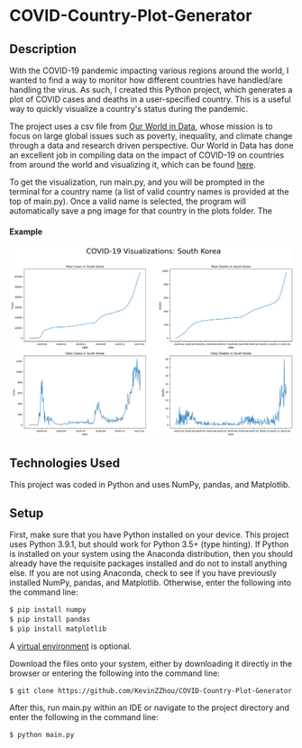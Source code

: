 # COVID-Country-Plot-Generator

## Description
With the COVID-19 pandemic impacting various regions around the world, I wanted to find a way to monitor how different countries have handled/are handling the virus.  As such, I created this Python project, which generates a plot of COVID cases and deaths in a user-specified country.  This is a useful way to quickly visualize a country's status during the pandemic.

The project uses a csv file from [Our World in Data](https://ourworldindata.org/), whose mission is to focus on large global issues such as poverty, inequality, and climate change through a data and research driven perspective.  Our World in Data has done an excellent job in compiling data on the impact of COVID-19 on countries from around the world and visualizing it, which can be found [here](https://ourworldindata.org/coronavirus).

To get the visualization, run main.py, and you will be prompted in the terminal for a country name (a list of valid country names is provided at the top of main.py).  Once a valid name is selected, the program will automatically save a png image for that country in the plots folder. The

#### Example
![South Korea](/plots/South-Korea.png)

## Technologies Used
This project was coded in Python and uses NumPy, pandas, and Matplotlib.

## Setup
First, make sure that you have Python installed on your device.  This project uses Python 3.9.1, but should work for Python 3.5+ (type hinting).
If Python is installed on your system using the Anaconda distribution, then you should already have the requisite packages installed and do not to install anything else.
If you are not using Anaconda, check to see if you have previously installed NumPy, pandas, and Matplotlib.  Otherwise, enter the following into the command line:
```sh
$ pip install numpy
$ pip install pandas
$ pip install matplotlib
```
A [virtual environment](https://uoa-eresearch.github.io/eresearch-cookbook/recipe/2014/11/26/python-virtual-env/) is optional.

Download the files onto your system, either by downloading it directly in the browser or entering the following into the command line:
```sh
$ git clone https://github.com/KevinZZhou/COVID-Country-Plot-Generator.git
```
After this, run main.py within an IDE or navigate to the project directory and enter the following in the command line:
```sh
$ python main.py
```